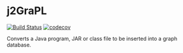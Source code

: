 # j2GraPL
[![Build Status](https://travis-ci.org/DavidBakerEffendi/j2GraPL.svg?branch=develop)](https://travis-ci.org/DavidBakerEffendi/j2GraPL)
[![codecov](https://codecov.io/gh/DavidBakerEffendi/j2GraPL/branch/develop/graph/badge.svg)](https://codecov.io/gh/DavidBakerEffendi/j2GraPL)

Converts a Java program, JAR or class file to be inserted into a graph database.
